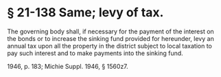 # § 21-138 Same; levy of tax.

<p>The governing body shall, if necessary for the payment of the interest on the bonds or to increase the sinking fund provided for hereunder, levy an annual tax upon all the property in the district subject to local taxation to pay such interest and to make payments into the sinking fund.</p><p>1946, p. 183; Michie Suppl. 1946, § 1560z7.</p>